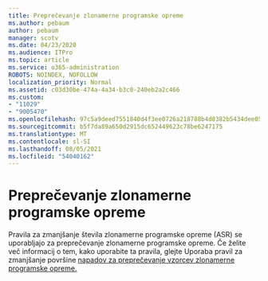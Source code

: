 ```yaml
---
title: Preprečevanje zlonamerne programske opreme
ms.author: pebaum
author: pebaum
manager: scotv
ms.date: 04/23/2020
ms.audience: ITPro
ms.topic: article
ms.service: o365-administration
ROBOTS: NOINDEX, NOFOLLOW
localization_priority: Normal
ms.assetid: c03d30be-474a-4a34-b3c0-240eb2a2c466
ms.custom:
- "11029"
- "9005470"
ms.openlocfilehash: 97c5a9deed7551840d4f3ee0726a218788b4d8382b5434dee0566b0021d67cc9
ms.sourcegitcommit: b5f7da89a650d2915dc652449623c78be6247175
ms.translationtype: MT
ms.contentlocale: sl-SI
ms.lasthandoff: 08/05/2021
ms.locfileid: "54040162"
---
```

# <a name="prevent-malware-infection"></a>Preprečevanje zlonamerne programske opreme

Pravila za zmanjšanje števila zlonamerne programske opreme (ASR) se uporabljajo za preprečevanje zlonamerne programske opreme. Če želite več informacij o tem, kako uporabite ta pravila, glejte Uporaba pravil za zmanjšanje površine [napadov za preprečevanje vzorcev zlonamerne programske opreme.](https://docs.microsoft.com/microsoft-365/security/defender-endpoint/attack-surface-reduction?view=o365-worldwide#attack-surface-reduction-rules)